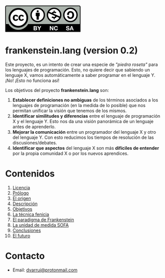 
![CC_BY-NC-SA](images/by-nc-sa.svg)

# frankenstein.lang (version 0.2)

Este proyecto, es un intento de crear una especie de _"piedra roseta"_ para los lenguajes de programación. Esto, no quiere decir que sabiendo un lenguaje X, vamos automáticamente a saber programar en el lenguaje Y. ¡No! ¡Esto no funciona así!

Los objetivos del proyecto **frankenstein.lang** son:
1. **Establecer definiciones no ambiguas** de los términos asociados a los lenguajes de programación (en la medida de lo posible) que nos permitan unificar la visión que tenemos de los mismos.
1. **Identificar similitudes y diferencias** entre el lenguaje de programación X y el lenguaje Y. Esto nos da una visión panorámica de un lenguaje antes de aprenderlo.
1. **Mejorar la comunicación** entre un programador del lenguaje X y otro del lenguaje Y. Con esto reducimos los tiempos de resolución de las discusiones/debates.
1. **Identificar que aspectos** del lenguaje X son más **difíciles de entender** por la propia comunidad X o por los nuevos aprendices.

# Contenidos

1. [Licencia](LICENSE.md)
1. [Prólogo](docs/prologo.md)
1. [El origen](docs/origen.md)
1. [Descripción](docs/descripcion.md)
1. [Objetivos](docs/objetivos.md)
1. [La técnica fenicia](docs/tecnica-fenicia.md)
1. [El paradigma de Frankenstein](docs/paradigma-frankenstein.md)
1. [La unidad de medida SOFA](docs/sofa.md)
1. [Conclusiones](docs/conclusiones.md)
1. [El futuro](docs/futuro.md)

# Contacto

* Email: dvarrui@protonmail.com
